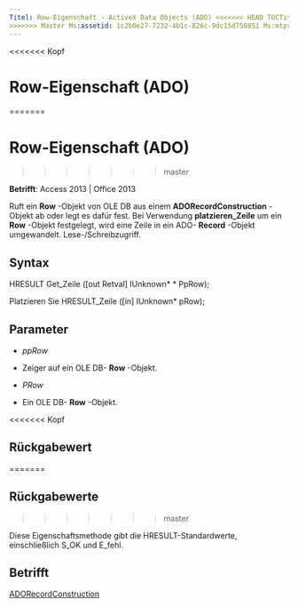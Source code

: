 ```yaml
---
Titel: Row-Eigenschaft - ActiveX Data Objects (ADO) <<<<<<< HEAD TOCTitle: Zeile-Eigenschaft (ADO) === TOCTitle: Zeile-Eigenschaft (ADO)
>>>>>>> Master Ms:assetid: 1c2b0e27-7232-4b1c-826c-9dc15d758851 Ms:mtpsurl: https://msdn.microsoft.com/library/JJ248959(v=office.15) Ms:contentKeyID: 48543562 ms.date: 09/18/2015 Mtps_version: Office. 15
---
```


<<<<<<< Kopf
# <a name="row-property-ado"></a>Row-Eigenschaft (ADO)
=======
# <a name="row-property-ado"></a>Row-Eigenschaft (ADO)
>>>>>>> master


**Betrifft**: Access 2013 | Office 2013



Ruft ein **Row** -Objekt von OLE DB aus einem **ADORecordConstruction** -Objekt ab oder legt es dafür fest. Bei Verwendung **platzieren\_Zeile** um ein **Row** -Objekt festgelegt, wird eine Zeile in ein ADO- **Record** -Objekt umgewandelt. Lese-/Schreibzugriff.

## <a name="syntax"></a>Syntax

HRESULT Get\_Zeile (\[out Retval\] IUnknown\* \* PpRow);

Platzieren Sie HRESULT\_Zeile (\[in\] IUnknown\* pRow);

## <a name="parameters"></a>Parameter

  - *ppRow*

  - Zeiger auf ein OLE DB- **Row** -Objekt.

  - *PRow*

  - Ein OLE DB- **Row** -Objekt.

<<<<<<< Kopf
## <a name="return-values"></a>Rückgabewert
=======
## <a name="return-values"></a>Rückgabewerte
>>>>>>> master

Diese Eigenschaftsmethode gibt die HRESULT-Standardwerte, einschließlich S\_OK und E\_fehl.

## <a name="applies-to"></a>Betrifft

[ADORecordConstruction](adorecordconstruction-interface-ado.md)

